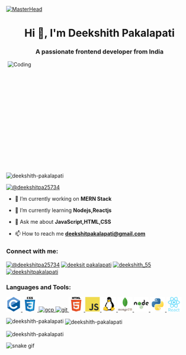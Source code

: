 [![MasterHead](https://maruf001-mt.github.io/Premium-Delivery/web.gif)](http://Deekshith-pakalapati.io) 
<h1 align="center">Hi 👋, I'm Deekshith Pakalapati</h1>
<h3 align="center">A passionate frontend developer from India</h3>
<img align="right" alt="Coding" width="500"height="300" margin-top="400px"src="https://user-images.githubusercontent.com/74038190/212750672-2f3f2b50-c84f-4ed8-a60a-849ae69ff9df.gif">

<p align="left"> <img src="https://komarev.com/ghpvc/?username=deekshith-pakalapati&label=Profile%20views&color=0e75b6&style=flat" alt="deekshith-pakalapati" /> </p>

<p align="left"> <a href="https://twitter.com/@deekshitpa25734" target="blank"><img src="https://img.shields.io/twitter/follow/@deekshitpa25734?logo=twitter&style=for-the-badge" alt="@deekshitpa25734" /></a> </p>

- 🔭 I’m currently working on **MERN Stack**

- 🌱 I’m currently learning **Nodejs,Reactjs**

- 💬 Ask me about **JavaScript,HTML,CSS**

- 📫 How to reach me **deekshitpakalapati@gmail.com**

<h3 align="left">Connect with me:</h3>
<p align="left">
<a href="https://twitter.com/@deekshitpa25734" target="blank"><img align="center" src="https://raw.githubusercontent.com/rahuldkjain/github-profile-readme-generator/master/src/images/icons/Social/twitter.svg" alt="@deekshitpa25734" height="30" width="40" /></a>
<a href="https://linkedin.com/in/deeksit pakalapati" target="blank"><img align="center" src="https://raw.githubusercontent.com/rahuldkjain/github-profile-readme-generator/master/src/images/icons/Social/linked-in-alt.svg" alt="deeksit pakalapati" height="30" width="40" /></a>
<a href="https://www.codechef.com/users/deekshith_55" target="blank"><img align="center" src="https://cdn.jsdelivr.net/npm/simple-icons@3.1.0/icons/codechef.svg" alt="deekshith_55" height="30" width="40" /></a>
<a href="https://www.leetcode.com/deekshitpakalapati" target="blank"><img align="center" src="https://raw.githubusercontent.com/rahuldkjain/github-profile-readme-generator/master/src/images/icons/Social/leet-code.svg" alt="deekshitpakalapati" height="30" width="40" /></a>
</p>

<h3 align="left">Languages and Tools:</h3>
<p align="left"> <a href="https://www.cprogramming.com/" target="_blank" rel="noreferrer"> <img src="https://raw.githubusercontent.com/devicons/devicon/master/icons/c/c-original.svg" alt="c" width="40" height="40"/> </a> <a href="https://www.w3schools.com/css/" target="_blank" rel="noreferrer"> <img src="https://raw.githubusercontent.com/devicons/devicon/master/icons/css3/css3-original-wordmark.svg" alt="css3" width="40" height="40"/> </a> <a href="https://cloud.google.com" target="_blank" rel="noreferrer"> <img src="https://www.vectorlogo.zone/logos/google_cloud/google_cloud-icon.svg" alt="gcp" width="40" height="40"/> </a> <a href="https://git-scm.com/" target="_blank" rel="noreferrer"> <img src="https://www.vectorlogo.zone/logos/git-scm/git-scm-icon.svg" alt="git" width="40" height="40"/> </a> <a href="https://www.w3.org/html/" target="_blank" rel="noreferrer"> <img src="https://raw.githubusercontent.com/devicons/devicon/master/icons/html5/html5-original-wordmark.svg" alt="html5" width="40" height="40"/> </a> <a href="https://developer.mozilla.org/en-US/docs/Web/JavaScript" target="_blank" rel="noreferrer"> <img src="https://raw.githubusercontent.com/devicons/devicon/master/icons/javascript/javascript-original.svg" alt="javascript" width="40" height="40"/> </a> <a href="https://www.linux.org/" target="_blank" rel="noreferrer"> <img src="https://raw.githubusercontent.com/devicons/devicon/master/icons/linux/linux-original.svg" alt="linux" width="40" height="40"/> </a> <a href="https://www.mongodb.com/" target="_blank" rel="noreferrer"> <img src="https://raw.githubusercontent.com/devicons/devicon/master/icons/mongodb/mongodb-original-wordmark.svg" alt="mongodb" width="40" height="40"/> </a> <a href="https://nodejs.org" target="_blank" rel="noreferrer"> <img src="https://raw.githubusercontent.com/devicons/devicon/master/icons/nodejs/nodejs-original-wordmark.svg" alt="nodejs" width="40" height="40"/> </a> <a href="https://www.python.org" target="_blank" rel="noreferrer"> <img src="https://raw.githubusercontent.com/devicons/devicon/master/icons/python/python-original.svg" alt="python" width="40" height="40"/> </a> <a href="https://reactjs.org/" target="_blank" rel="noreferrer"> <img src="https://raw.githubusercontent.com/devicons/devicon/master/icons/react/react-original-wordmark.svg" alt="react" width="40" height="40"/> </a> </p>

<p><img align="left" src="https://github-readme-stats.vercel.app/api/top-langs?username=deekshith-pakalapati&show_icons=true&locale=en&layout=compact" alt="deekshith-pakalapati"  /></p>

<p>&nbsp;<img align="center" src="https://github-readme-stats.vercel.app/api?username=deekshith-pakalapati&show_icons=true&locale=en" alt="deekshith-pakalapati" /></p>

<p><img align="center" src="https://github-readme-streak-stats.herokuapp.com/?user=deekshith-pakalapati&" alt="deekshith-pakalapati" /></p>

<div aligh="center">

  ![snake gif](https://github.com/Deekshith-pakalapati/Deekshith-pakalapati/blob/output/github-snake-dark.svg)

</div>

